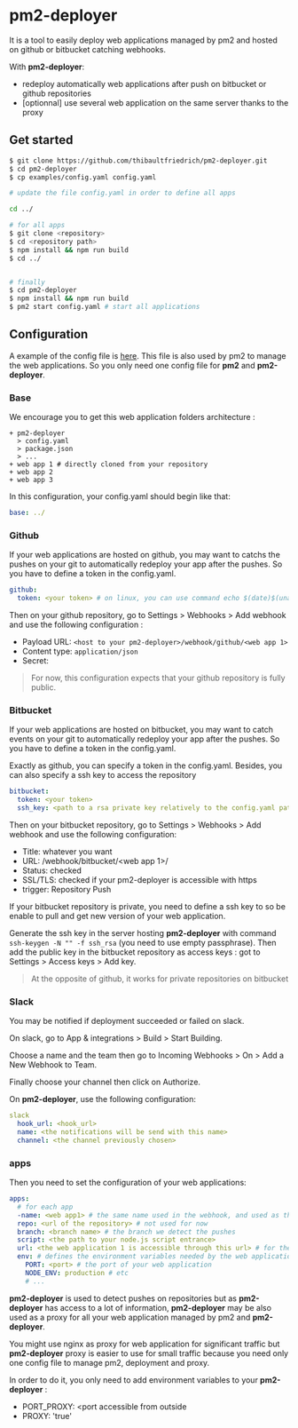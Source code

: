 # pm2-deployer

It is a tool to easily deploy web applications managed by pm2 and hosted on github or bitbucket catching webhooks.

With **pm2-deployer**:
* redeploy automatically web applications after push on bitbucket or github repositories
* [optionnal] use several web application on the same server thanks to the proxy

## Get started

```bash
$ git clone https://github.com/thibaultfriedrich/pm2-deployer.git
$ cd pm2-deployer
$ cp examples/config.yaml config.yaml

# update the file config.yaml in order to define all apps

cd ../

# for all apps
$ git clone <repository>
$ cd <repository path>
$ npm install && npm run build
$ cd ../


# finally
$ cd pm2-deployer
$ npm install && npm run build
$ pm2 start config.yaml # start all applications
```


## Configuration

A example of the config file is [here](examples/config.yaml). This file is also used by pm2 to manage the web applications. So you only need one config file for **pm2** and **pm2-deployer**.

### Base

We encourage you to get this web application folders architecture :

```
+ pm2-deployer
  > config.yaml
  > package.json
  > ...
+ web app 1 # directly cloned from your repository
+ web app 2
+ web app 3
```

In this configuration, your config.yaml should begin like that:
```yaml
base: ../
```

### Github

If your web applications are hosted on github, you may want to catchs the pushes on your git to automatically redeploy your app after the pushes. So you have to define a token in the config.yaml.

```yaml
github:
  token: <your token> # on linux, you can use command echo $(date)$(uname -a) | md5sum to generate a token
```

Then on your github repository, go to Settings > Webhooks > Add webhook and use the following configuration :

* Payload URL: `<host to your pm2-deployer>/webhook/github/<web app 1>`
* Content type: `application/json`
* Secret: <your token>

> For now, this configuration expects that your github repository is fully public.

### Bitbucket

If your web applications are hosted on bitbucket, you may want to catch events on your git to automatically redeploy your app after the pushes. So you have to define a token in the config.yaml.

Exactly as github, you can specify a token in the config.yaml. Besides, you can also specify a ssh key to access the repository

```yaml
bitbucket:
  token: <your token>
  ssh_key: <path to a rsa private key relatively to the config.yaml path>
```

Then on your bitbucket repository, go to Settings > Webhooks > Add webhook and use the following configuration:

* Title: whatever you want
* URL: <host to your pm2-deployer>/webhook/bitbucket/<web app 1>/<token>
* Status: checked
* SSL/TLS: checked if your pm2-deployer is accessible with https
* trigger: Repository Push

If your bitbucket repository is private, you need to define a ssh key to so be enable to pull and get new version of your web application.

Generate the ssh key in the server hosting **pm2-deployer** with command `ssh-keygen -N "" -f ssh_rsa` (you need to use empty passphrase). Then add the public key in the bitbucket repository as access keys : got to Settings > Access keys > Add key.


> At the opposite of github, it works for private repositories on bitbucket

### Slack

You may be notified if deployment succeeded or failed on slack.

On slack, go to App & integrations > Build > Start Building.

Choose a name and the team then go to Incoming Webhooks > On > Add a New Webhook to Team.

Finally choose your channel then click on Authorize.


On **pm2-deployer**, use the following configuration:

```yaml
slack
  hook_url: <hook_url>
  name: <the notifications will be send with this name>
  channel: <the channel previously chosen>
```


### apps

Then you need to set the configuration of your web applications:

```yaml
apps:
  # for each app
  -name: <web app1> # the same name used in the webhook, and used as the folder name of the application
  repo: <url of the repository> # not used for now
  branch: <branch name> # the branch we detect the pushes
  script: <the path to your node.js script entrance>
  url: <the web application 1 is accessible through this url> # for the slack notification
  env: # defines the environment variables needed by the web application 1
    PORT: <port> # the port of your web application
    NODE_ENV: production # etc
    # ...
```

**pm2-deployer** is used to detect pushes on repositories but as **pm2-deployer** has access to a lot of information, **pm2-deployer** may be also used as a proxy for all your web application managed by pm2 and **pm2-deployer**.

You might use nginx as proxy for web application for significant traffic but **pm2-deployer** proxy is easier to use for small traffic because you need only one config file to manage pm2, deployment and proxy.

In order to do it, you only need to add environment variables to your **pm2-deployer** :

* PORT_PROXY: <port accessible from outside
* PROXY: 'true'
